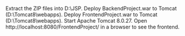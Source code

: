 
Extract the ZIP files into D:\JSP\.
Deploy BackendProject.war to Tomcat (D:\Tomcat8\webapps\).
Deploy FrontendProject.war to Tomcat (D:\Tomcat8\webapps\).
Start Apache Tomcat 8.0.27.
Open http://localhost:8080/FrontendProject/ in a browser to see the frontend.
